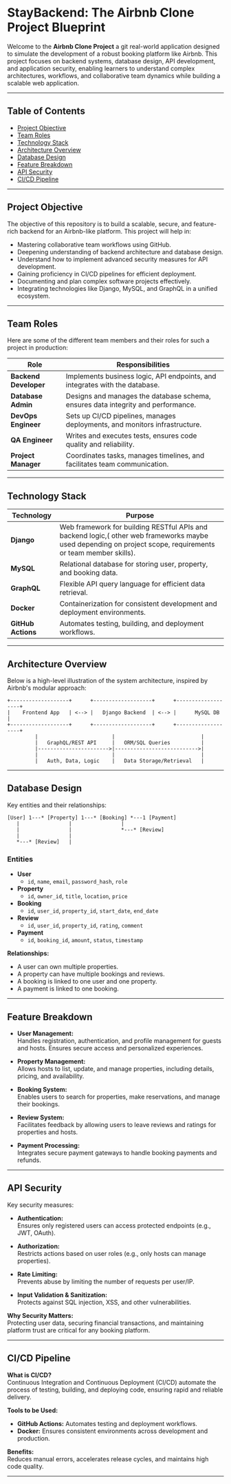 # StayBackend: The Airbnb Clone Project Blueprint

Welcome to the **Airbnb Clone Project** a git  real-world application designed to simulate the development of a robust booking platform like Airbnb. This project focuses on backend systems, database design, API development, and application security, enabling learners to understand complex architectures, workflows, and collaborative team dynamics while building a scalable web application.

---

## Table of Contents

- [Project Objective](#project-objective)
- [Team Roles](#team-roles)
- [Technology Stack](#technology-stack)
- [Architecture Overview](#architecture-overview)
- [Database Design](#database-design)
- [Feature Breakdown](#feature-breakdown)
- [API Security](#api-security)
- [CI/CD Pipeline](#cicd-pipeline)

---

## Project Objective

The objective of this repository is to build a scalable, secure, and feature-rich backend for an Airbnb-like platform. This project will help in:

- Mastering collaborative team workflows using GitHub.
- Deepening understanding of backend architecture and database design.
- Understand how to implement advanced security measures for API development.
- Gaining proficiency in CI/CD pipelines for efficient deployment.
- Documenting and plan complex software projects effectively.
- Integrating technologies like Django, MySQL, and GraphQL in a unified ecosystem.

---

## Team Roles

Here are some of the different team members and their roles for such a project in production:

| Role                  | Responsibilities                                                                 |
|-----------------------|----------------------------------------------------------------------------------|
| **Backend Developer** | Implements business logic, API endpoints, and integrates with the database.      |
| **Database Admin**    | Designs and manages the database schema, ensures data integrity and performance. |
| **DevOps Engineer**   | Sets up CI/CD pipelines, manages deployments, and monitors infrastructure.       |
| **QA Engineer**       | Writes and executes tests, ensures code quality and reliability.                 |
| **Project Manager**   | Coordinates tasks, manages timelines, and facilitates team communication.        |

---

## Technology Stack

| Technology    | Purpose                                                                 |
|---------------|-------------------------------------------------------------------------|
| **Django**    | Web framework for building RESTful APIs and backend logic,( other web frameworks maybe used depending on project scope, requirements or team member skills).              |
| **MySQL**     | Relational database for storing user, property, and booking data.       |
| **GraphQL**   | Flexible API query language for efficient data retrieval.               |
| **Docker**    | Containerization for consistent development and deployment environments.|
| **GitHub Actions** | Automates testing, building, and deployment workflows.             |

---

## Architecture Overview

Below is a high-level illustration of the system architecture, inspired by Airbnb's modular approach:

```
+-------------------+      +-------------------+      +-------------------+
|    Frontend App   | <--> |   Django Backend  | <--> |      MySQL DB     |
+-------------------+      +-------------------+      +-------------------+
         |                        |                            |
         |   GraphQL/REST API     |   ORM/SQL Queries          |
         |----------------------->|--------------------------->|
         |                        |                            |
         |   Auth, Data, Logic    |   Data Storage/Retrieval   |
```

---

## Database Design

Key entities and their relationships:

```
[User] 1---* [Property] 1---* [Booking] *---1 [Payment]
   |                |                |
   |                |                *---* [Review]
   |                |
   *---* [Review]   |
```

### Entities

- **User**
  - `id`, `name`, `email`, `password_hash`, `role`
- **Property**
  - `id`, `owner_id`, `title`, `location`, `price`
- **Booking**
  - `id`, `user_id`, `property_id`, `start_date`, `end_date`
- **Review**
  - `id`, `user_id`, `property_id`, `rating`, `comment`
- **Payment**
  - `id`, `booking_id`, `amount`, `status`, `timestamp`

**Relationships:**

- A user can own multiple properties.
- A property can have multiple bookings and reviews.
- A booking is linked to one user and one property.
- A payment is linked to one booking.

---

## Feature Breakdown

- **User Management:**  
  Handles registration, authentication, and profile management for guests and hosts. Ensures secure access and personalized experiences.

- **Property Management:**  
  Allows hosts to list, update, and manage properties, including details, pricing, and availability.

- **Booking System:**  
  Enables users to search for properties, make reservations, and manage their bookings.

- **Review System:**  
  Facilitates feedback by allowing users to leave reviews and ratings for properties and hosts.

- **Payment Processing:**  
  Integrates secure payment gateways to handle booking payments and refunds.

---

## API Security

Key security measures:

- **Authentication:**  
  Ensures only registered users can access protected endpoints (e.g., JWT, OAuth).

- **Authorization:**  
  Restricts actions based on user roles (e.g., only hosts can manage properties).

- **Rate Limiting:**  
  Prevents abuse by limiting the number of requests per user/IP.

- **Input Validation & Sanitization:**  
  Protects against SQL injection, XSS, and other vulnerabilities.

**Why Security Matters:**  
Protecting user data, securing financial transactions, and maintaining platform trust are critical for any booking platform.

---

## CI/CD Pipeline

**What is CI/CD?**  
Continuous Integration and Continuous Deployment (CI/CD) automate the process of testing, building, and deploying code, ensuring rapid and reliable delivery.

**Tools to be Used:**
- **GitHub Actions:** Automates testing and deployment workflows.
- **Docker:** Ensures consistent environments across development and production.

**Benefits:**  
Reduces manual errors, accelerates release cycles, and maintains high code quality.

---

